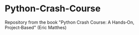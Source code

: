 # Python-Crash-Course
Repository from the book "Python Crash Course: A Hands‑On, Project‑Based" (Eric Matthes)
